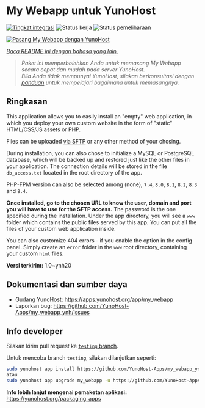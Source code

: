 <!--
N.B.: README ini dibuat secara otomatis oleh <https://github.com/YunoHost/apps/tree/master/tools/readme_generator>
Ini TIDAK boleh diedit dengan tangan.
-->

# My Webapp untuk YunoHost

[![Tingkat integrasi](https://apps.yunohost.org/badge/integration/my_webapp)](https://ci-apps.yunohost.org/ci/apps/my_webapp/)
![Status kerja](https://apps.yunohost.org/badge/state/my_webapp)
![Status pemeliharaan](https://apps.yunohost.org/badge/maintained/my_webapp)

[![Pasang My Webapp dengan YunoHost](https://install-app.yunohost.org/install-with-yunohost.svg)](https://install-app.yunohost.org/?app=my_webapp)

*[Baca README ini dengan bahasa yang lain.](./ALL_README.md)*

> *Paket ini memperbolehkan Anda untuk memasang My Webapp secara cepat dan mudah pada server YunoHost.*  
> *Bila Anda tidak mempunyai YunoHost, silakan berkonsultasi dengan [panduan](https://yunohost.org/install) untuk mempelajari bagaimana untuk memasangnya.*

## Ringkasan

This application allows you to easily install an "empty" web application, in which you deploy your own custom website in the form of "static" HTML/CSS/JS assets or PHP.

Files can be uploaded [via SFTP](https://yunohost.org/en/filezilla) or any other method of your chosing.

During installation, you can also chose to initialize a MySQL or PostgreSQL database, which will be backed up and restored just like the other files in your application. The connection details will be stored in the file `db_access.txt` located in the root directory of the app.

PHP-FPM version can also be selected among (none), `7.4`, `8.0`, `8.1`, `8.2`, `8.3` and `8.4`.

**Once installed, go to the chosen URL to know the user, domain and port you will have to use for the SFTP access.** The password is the one specified during the installation. Under the app directory, you will see a `www` folder which contains the public files served by this app. You can put all the files of your custom web application inside.

You can also customize 404 errors - if you enable the option in the config panel. Simply create an `error` folder in the `www` root directory, containing your custom `html` files. 


**Versi terkirim:** 1.0~ynh20
## Dokumentasi dan sumber daya

- Gudang YunoHost: <https://apps.yunohost.org/app/my_webapp>
- Laporkan bug: <https://github.com/YunoHost-Apps/my_webapp_ynh/issues>

## Info developer

Silakan kirim pull request ke [`testing` branch](https://github.com/YunoHost-Apps/my_webapp_ynh/tree/testing).

Untuk mencoba branch `testing`, silakan dilanjutkan seperti:

```bash
sudo yunohost app install https://github.com/YunoHost-Apps/my_webapp_ynh/tree/testing --debug
atau
sudo yunohost app upgrade my_webapp -u https://github.com/YunoHost-Apps/my_webapp_ynh/tree/testing --debug
```

**Info lebih lanjut mengenai pemaketan aplikasi:** <https://yunohost.org/packaging_apps>
